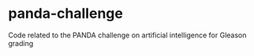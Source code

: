 # panda-challenge
Code related to the PANDA challenge on artificial intelligence for Gleason grading
